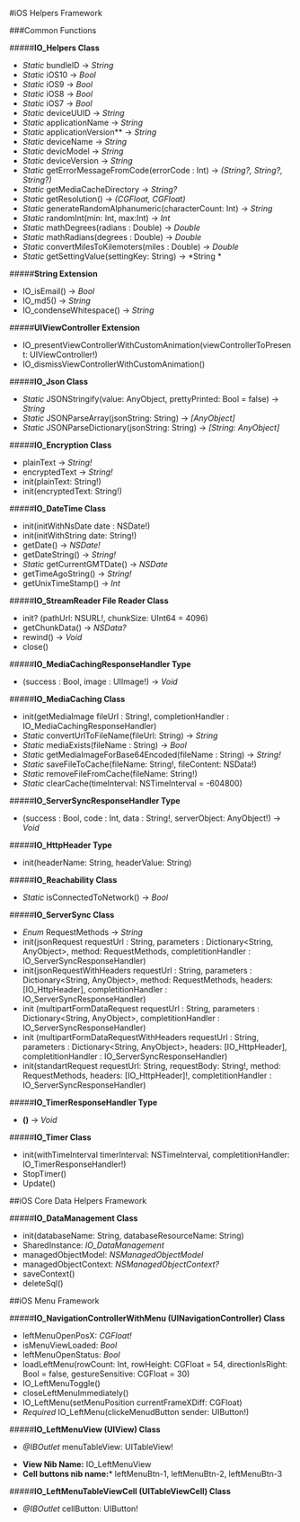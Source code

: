 #iOS Helpers Framework

###Common Functions

#####**IO_Helpers Class**

* *Static* bundleID -> *String*
* *Static* iOS10 -> *Bool*
* *Static* iOS9 -> *Bool*
* *Static* iOS8 -> *Bool*
* *Static* iOS7 -> *Bool*
* *Static* deviceUUID -> *String*
* *Static* applicationName -> *String*
* *Static* applicationVersion** -> *String*
* *Static* deviceName -> *String*
* *Static* devicModel -> *String*
* *Static* deviceVersion -> *String*
* *Static* getErrorMessageFromCode(errorCode : Int) -> *(String?, String?, String?)*
* *Static* getMediaCacheDirectory -> *String?*
* *Static* getResolution() -> *(CGFloat, CGFloat)*
* *Static* generateRandomAlphanumeric(characterCount: Int) -> *String*
* *Static* randomInt(min: Int, max:Int) -> *Int*
* *Static* mathDegrees(radians : Double) -> *Double*
* *Static* mathRadians(degrees : Double) -> *Double*
* *Static* convertMilesToKilemoters(miles : Double) -> *Double*
* *Static* getSettingValue(settingKey: String) -> *String *


#####**String Extension**

* IO_isEmail() -> *Bool*
* IO_md5() -> *String*
* IO_condenseWhitespace() -> *String*


#####**UIViewController Extension**

* IO_presentViewControllerWithCustomAnimation(viewControllerToPresent: UIViewController!)
* IO_dismissViewControllerWithCustomAnimation()


#####**IO_Json Class**

* *Static* JSONStringify(value: AnyObject, prettyPrinted: Bool = false) -> *String*
* *Static* JSONParseArray(jsonString: String) -> *[AnyObject]*
* *Static* JSONParseDictionary(jsonString: String) -> *[String: AnyObject]*


#####**IO_Encryption Class**

* plainText -> *String!*
* encryptedText -> *String!*
* init(plainText: String!)
* init(encryptedText: String!)


#####**IO_DateTime Class**

* init(initWithNsDate date : NSDate!)
* init(initWithString date: String!)
* getDate() -> *NSDate!*
* getDateString() -> *String!*
* *Static* getCurrentGMTDate() -> *NSDate*
* getTimeAgoString() -> *String!*
* getUnixTimeStamp() -> *Int*


#####**IO_StreamReader File Reader Class**

* init? (pathUrl: NSURL!, chunkSize: UInt64 = 4096)
* getChunkData() -> *NSData?*
* rewind() -> *Void*
* close()


#####**IO_MediaCachingResponseHandler Type**

* (success : Bool, image : UIImage!) -> *Void*

#####**IO_MediaCaching Class**

* init(getMediaImage fileUrl : String!, completionHandler : IO_MediaCachingResponseHandler)
* *Static* convertUrlToFileName(fileUrl: String) -> *String*
* *Static* mediaExists(fileName : String) -> *Bool*
* *Static* getMediaImageForBase64Encoded(fileName : String) -> *String!*
* *Static* saveFileToCache(fileName: String!, fileContent: NSData!)
* *Static* removeFileFromCache(fileName: String!)
* *Static* clearCache(timeInterval: NSTimeInterval = -604800)


#####**IO_ServerSyncResponseHandler Type**

* (success : Bool, code : Int, data : String!, serverObject: AnyObject!) -> *Void*

#####**IO_HttpHeader Type**

* init(headerName: String, headerValue: String)

#####**IO_Reachability Class**

* *Static* isConnectedToNetwork() -> *Bool*

#####**IO_ServerSync Class**

* *Enum* RequestMethods -> *String*
* init(jsonRequest requestUrl : String, parameters : Dictionary<String, AnyObject>, method: RequestMethods, completitionHandler : IO_ServerSyncResponseHandler)
* init(jsonRequestWithHeaders requestUrl : String, parameters : Dictionary<String, AnyObject>, method: RequestMethods, headers: [IO_HttpHeader], completitionHandler : IO_ServerSyncResponseHandler)
* init (multipartFormDataRequest requestUrl : String, parameters : Dictionary<String, AnyObject>, completitionHandler : IO_ServerSyncResponseHandler)
* init (multipartFormDataRequestWithHeaders requestUrl : String, parameters : Dictionary<String, AnyObject>, headers: [IO_HttpHeader], completitionHandler : IO_ServerSyncResponseHandler)
* init(standartRequest requestUrl: String, requestBody: String!, method: RequestMethods, headers: [IO_HttpHeader]!, completitionHandler : IO_ServerSyncResponseHandler)


#####**IO_TimerResponseHandler Type**

* **()** -> *Void*

#####**IO_Timer Class**

* init(withTimeInterval timerInterval: NSTimeInterval, completitionHandler: IO_TimerResponseHandler!)
* StopTimer()
* Update()


##iOS Core Data Helpers Framework

#####**IO_DataManagement Class**

* init(databaseName: String, databaseResourceName: String)
* SharedInstance: *IO_DataManagement*
* managedObjectModel: *NSManagedObjectModel*
* managedObjectContext: *NSManagedObjectContext?*
* saveContext()
* deleteSql()


##iOS Menu Framework

#####**IO_NavigationControllerWithMenu (UINavigationController) Class**

* leftMenuOpenPosX: *CGFloat!*
* isMenuViewLoaded: *Bool*
* leftMenuOpenStatus: *Bool*
* loadLeftMenu(rowCount: Int, rowHeight: CGFloat = 54, directionIsRight: Bool = false, gestureSensitive: CGFloat = 30)
* IO_LeftMenuToggle()
* closeLeftMenuImmediately()
* IO_LeftMenu(setMenuPosition currentFrameXDiff: CGFloat)
* *Required* IO_LeftMenu(clickeMenudButton sender: UIButton!)


#####**IO_LeftMenuView (UIView) Class**

* *@IBOutlet* menuTableView: UITableView!

- **View Nib Name:** IO_LeftMenuView
- **Cell buttons nib name:*** leftMenuBtn-1, leftMenuBtn-2, leftMenuBtn-3


#####**IO_LeftMenuTableViewCell (UITableViewCell) Class**

* *@IBOutlet* cellButton: UIButton!







